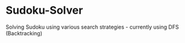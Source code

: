 # Sudoku-Solver
 Solving Sudoku using various search strategies - currently using DFS (Backtracking)
